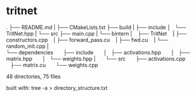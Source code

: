 # tritnet
.
├── README.md
|
├── CMakeLists.txt
├── build
|
├── include
│   └── TritNet.hpp
|
└── src
    ├── main.cpp
    |
    └── bintern
        |
        ├── TritNet
        |   ├── constructors.cpp
        |   ├── forward_pass.cu
        |   ├── fwd.cu
        |   └── random_init.cpp
        |    
        └── dependencies
            ├── include
            │   ├── activations.hpp
            │   ├── matrix.hpp
            │   └── weights.hpp
            |
            └── src
                ├── activations.cpp
                ├── matrix.cu
                └── weights.cpp
    

48 directories, 75 files

built with:
tree -a > directory_structure.txt